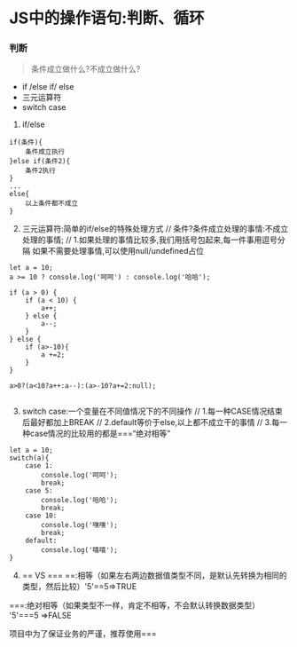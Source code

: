 # JS中的操作语句:判断、循环

### 判断
> 条件成立做什么?不成立做什么?
- if /else if/ else
- 三元运算符
- switch case

1. if/else
```
if(条件){
    条件成立执行
}else if(条件2){
    条件2执行
}
...
else{
    以上条件都不成立
}
```

2. 三元运算符:简单的if/else的特殊处理方式
// 条件?条件成立处理的事情:不成立处理的事情;
// 1.如果处理的事情比较多,我们用括号包起来,每一件事用逗号分隔
如果不需要处理事情,可以使用null/undefined占位
```
let a = 10;
a >= 10 ? console.log('呵呵') : console.log('哈哈');

if (a > 0) {
    if (a < 10) {
        a++;
    } else {
        a--;
    }
} else {
    if (a>-10){
        a +=2;
    }
}

a>0?(a<10?a++:a--):(a>-10?a+=2:null);


```

3. switch case:一个变量在不同值情况下的不同操作
// 1.每一种CASE情况结束后最好都加上BREAK
// 2.default等价于else,以上都不成立干的事情
// 3.每一种case情况的比较用的都是===“绝对相等”
```
let a = 10;
switch(a){
    case 1:
        console.log('呵呵');
        break;
    case 5:
        console.log('哈哈');
        break;
    case 10:
        console.log('嘿嘿');
        break;
    default:
        console.log('嘻嘻');
}
```

4. == VS ===
==:相等（如果左右两边数据值类型不同，是默认先转换为相同的类型，然后比较）'5'==5=>TRUE

===:绝对相等（如果类型不一样，肯定不相等，不会默认转换数据类型）
'5'===5 =>FALSE

项目中为了保证业务的严谨，推荐使用===